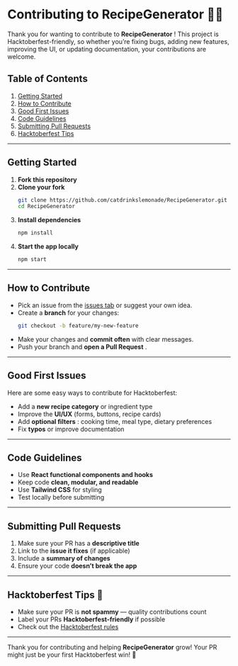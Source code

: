 # Contributing to RecipeGenerator 🍳🎉

Thank you for wanting to contribute to  **RecipeGenerator** ! This project is Hacktoberfest-friendly, so whether you’re fixing bugs, adding new features, improving the UI, or updating documentation, your contributions are welcome.

## Table of Contents

1. [Getting Started](https://chatgpt.com/c/68dbdfd9-3f9c-8321-8060-a552bb8a57cc#getting-started)
2. [How to Contribute](https://chatgpt.com/c/68dbdfd9-3f9c-8321-8060-a552bb8a57cc#how-to-contribute)
3. [Good First Issues](https://chatgpt.com/c/68dbdfd9-3f9c-8321-8060-a552bb8a57cc#good-first-issues)
4. [Code Guidelines](https://chatgpt.com/c/68dbdfd9-3f9c-8321-8060-a552bb8a57cc#code-guidelines)
5. [Submitting Pull Requests](https://chatgpt.com/c/68dbdfd9-3f9c-8321-8060-a552bb8a57cc#submitting-pull-requests)
6. [Hacktoberfest Tips](https://chatgpt.com/c/68dbdfd9-3f9c-8321-8060-a552bb8a57cc#hacktoberfest-tips)

---

## Getting Started

1. **Fork this repository**
2. **Clone your fork**
   ```bash
   git clone https://github.com/catdrinkslemonade/RecipeGenerator.git
   cd RecipeGenerator
   ```
3. **Install dependencies**
   ```bash
   npm install
   ```
4. **Start the app locally**
   ```bash
   npm start
   ```

---

## How to Contribute

* Pick an issue from the [issues tab](https://github.com/your-username/RecipeGenerator/issues) or suggest your own idea.
* Create a **branch** for your changes:
  ```bash
  git checkout -b feature/my-new-feature
  ```
* Make your changes and **commit often** with clear messages.
* Push your branch and  **open a Pull Request** .

---

## Good First Issues

Here are some easy ways to contribute for Hacktoberfest:

* Add a **new recipe category** or ingredient type
* Improve the **UI/UX** (forms, buttons, recipe cards)
* Add  **optional filters** : cooking time, meal type, dietary preferences
* Fix **typos** or improve documentation

---

## Code Guidelines

* Use **React functional components and hooks**
* Keep code **clean, modular, and readable**
* Use **Tailwind CSS** for styling
* Test locally before submitting

---

## Submitting Pull Requests

1. Make sure your PR has a **descriptive title**
2. Link to the **issue it fixes** (if applicable)
3. Include a **summary of changes**
4. Ensure your code **doesn’t break the app**

---

## Hacktoberfest Tips 🎃

* Make sure your PR is **not spammy** — quality contributions count
* Label your PRs **Hacktoberfest-friendly** if possible
* Check out the [Hacktoberfest rules](https://hacktoberfest.com/rules/)

---

Thank you for contributing and helping **RecipeGenerator** grow! Your PR might just be your first Hacktoberfest win! 💛
